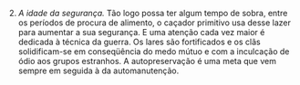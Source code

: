 ﻿2. *A idade da segurança.* Tão logo possa ter algum tempo de sobra, entre os períodos de procura de alimento, o caçador primitivo usa desse lazer para aumentar a sua segurança. E uma atenção cada vez maior é dedicada à técnica da guerra. Os lares são fortificados e os clãs solidificam-se em conseqüência do medo mútuo e com a inculcação de ódio aos grupos estranhos. A autopreservação é uma meta que vem sempre em seguida à da automanutenção.